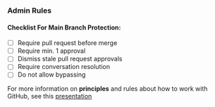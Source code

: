### Admin Rules
#### Checklist For Main Branch Protection:
- [ ] Require pull request before merge
- [ ] Require min. 1 approval
- [ ] Dismiss stale pull request approvals
- [ ] Require conversation resolution
- [ ] Do not allow bypassing

For more information on **principles** and rules about how to work with GitHub, see this [presentation](https://ipsosgroup-my.sharepoint.com/:p:/g/personal/hester_verdenius_ipsos_com/EeAkrHyMLmtMsKLkesHbq30BP0f-AOLf7Qxb-XVXe1WGoA?e=wu5x7U)
